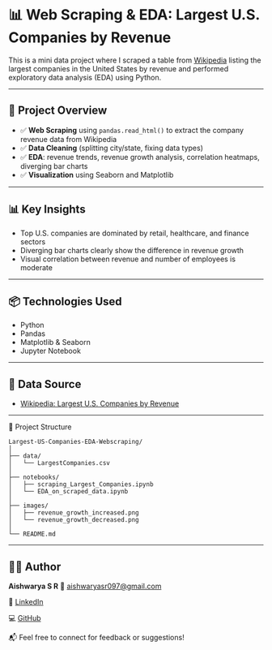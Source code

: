 # 📊 Web Scraping & EDA: Largest U.S. Companies by Revenue

This is a mini data project where I scraped a table from [Wikipedia](https://en.wikipedia.org/wiki/List_of_largest_companies_in_the_United_States_by_revenue) listing the largest companies in the United States by revenue and performed exploratory data analysis (EDA) using Python.

---

## 📌 Project Overview

- ✅ **Web Scraping** using `pandas.read_html()` to extract the company revenue data from Wikipedia
- ✅ **Data Cleaning** (splitting city/state, fixing data types)
- ✅ **EDA**: revenue trends, revenue growth analysis, correlation heatmaps, diverging bar charts
- ✅ **Visualization** using Seaborn and Matplotlib

---

## 📊 Key Insights

- Top U.S. companies are dominated by retail, healthcare, and finance sectors
- Diverging bar charts clearly show the difference in revenue growth
- Visual correlation between revenue and number of employees is moderate

---

## 📦 Technologies Used

- Python
- Pandas
- Matplotlib & Seaborn
- Jupyter Notebook

---

## 📂 Data Source

- [Wikipedia: Largest U.S. Companies by Revenue](https://en.wikipedia.org/wiki/List_of_largest_companies_in_the_United_States_by_revenue)

---

🧾 Project Structure
```
Largest-US-Companies-EDA-Webscraping/
│
├── data/
│   └── LargestCompanies.csv
│
├── notebooks/
│   ├── scraping_Largest_Companies.ipynb
│   └── EDA_on_scraped_data.ipynb
│
├── images/
│   ├── revenue_growth_increased.png
│   └── revenue_growth_decreased.png
│
└── README.md
```

---

## 🙋‍♀️ Author
 
**Aishwarya S R**
📧 aishwaryasr097@gmail.com 

🔗 [LinkedIn](https://www.linkedin.com/in/aishwarya-sr/)  

💻 [GitHub](https://github.com/Aiishwarya01)

📬 Feel free to connect for feedback or suggestions!

